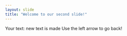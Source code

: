 ```yaml
---
layout: slide
title: "Welcome to our second slide!"
---
```

Your text: new text is made
Use the left arrow to go back!

